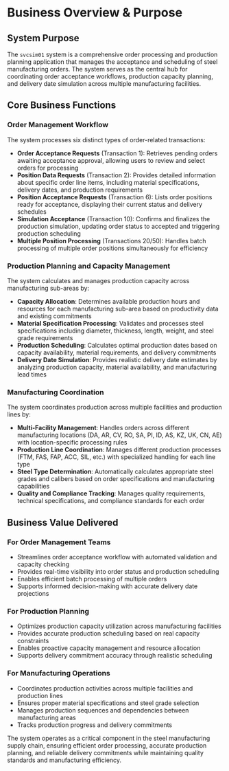 # Business Overview & Purpose

## System Purpose

The `svcsim01` system is a comprehensive order processing and production planning application that manages the acceptance and scheduling of steel manufacturing orders. The system serves as the central hub for coordinating order acceptance workflows, production capacity planning, and delivery date simulation across multiple manufacturing facilities.

## Core Business Functions

### Order Management Workflow
The system processes six distinct types of order-related transactions:

- **Order Acceptance Requests** (Transaction 1): Retrieves pending orders awaiting acceptance approval, allowing users to review and select orders for processing
- **Position Data Requests** (Transaction 2): Provides detailed information about specific order line items, including material specifications, delivery dates, and production requirements  
- **Position Acceptance Requests** (Transaction 6): Lists order positions ready for acceptance, displaying their current status and delivery schedules
- **Simulation Acceptance** (Transaction 10): Confirms and finalizes the production simulation, updating order status to accepted and triggering production scheduling
- **Multiple Position Processing** (Transactions 20/50): Handles batch processing of multiple order positions simultaneously for efficiency

### Production Planning and Capacity Management
The system calculates and manages production capacity across manufacturing sub-areas by:

- **Capacity Allocation**: Determines available production hours and resources for each manufacturing sub-area based on productivity data and existing commitments
- **Material Specification Processing**: Validates and processes steel specifications including diameter, thickness, length, weight, and steel grade requirements
- **Production Scheduling**: Calculates optimal production dates based on capacity availability, material requirements, and delivery commitments
- **Delivery Date Simulation**: Provides realistic delivery date estimates by analyzing production capacity, material availability, and manufacturing lead times

### Manufacturing Coordination
The system coordinates production across multiple facilities and production lines by:

- **Multi-Facility Management**: Handles orders across different manufacturing locations (DA, AR, CV, RO, SA, PI, ID, AS, KZ, UK, CN, AE) with location-specific processing rules
- **Production Line Coordination**: Manages different production processes (FTM, FAS, FAP, ACC, SIL, etc.) with specialized handling for each line type
- **Steel Type Determination**: Automatically calculates appropriate steel grades and calibers based on order specifications and manufacturing capabilities
- **Quality and Compliance Tracking**: Manages quality requirements, technical specifications, and compliance standards for each order

## Business Value Delivered

### For Order Management Teams
- Streamlines order acceptance workflow with automated validation and capacity checking
- Provides real-time visibility into order status and production scheduling
- Enables efficient batch processing of multiple orders
- Supports informed decision-making with accurate delivery date projections

### For Production Planning
- Optimizes production capacity utilization across manufacturing facilities
- Provides accurate production scheduling based on real capacity constraints
- Enables proactive capacity management and resource allocation
- Supports delivery commitment accuracy through realistic scheduling

### For Manufacturing Operations
- Coordinates production activities across multiple facilities and production lines
- Ensures proper material specifications and steel grade selection
- Manages production sequences and dependencies between manufacturing areas
- Tracks production progress and delivery commitments

The system operates as a critical component in the steel manufacturing supply chain, ensuring efficient order processing, accurate production planning, and reliable delivery commitments while maintaining quality standards and manufacturing efficiency.